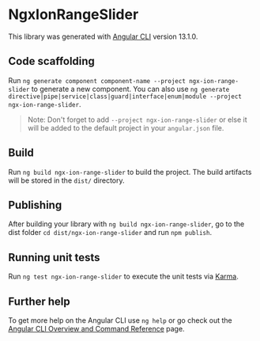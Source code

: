 # NgxIonRangeSlider

This library was generated with [Angular CLI](https://github.com/angular/angular-cli) version 13.1.0.

## Code scaffolding

Run `ng generate component component-name --project ngx-ion-range-slider` to generate a new component. You can also use `ng generate directive|pipe|service|class|guard|interface|enum|module --project ngx-ion-range-slider`.
> Note: Don't forget to add `--project ngx-ion-range-slider` or else it will be added to the default project in your `angular.json` file. 

## Build

Run `ng build ngx-ion-range-slider` to build the project. The build artifacts will be stored in the `dist/` directory.

## Publishing

After building your library with `ng build ngx-ion-range-slider`, go to the dist folder `cd dist/ngx-ion-range-slider` and run `npm publish`.

## Running unit tests

Run `ng test ngx-ion-range-slider` to execute the unit tests via [Karma](https://karma-runner.github.io).

## Further help

To get more help on the Angular CLI use `ng help` or go check out the [Angular CLI Overview and Command Reference](https://angular.io/cli) page.

